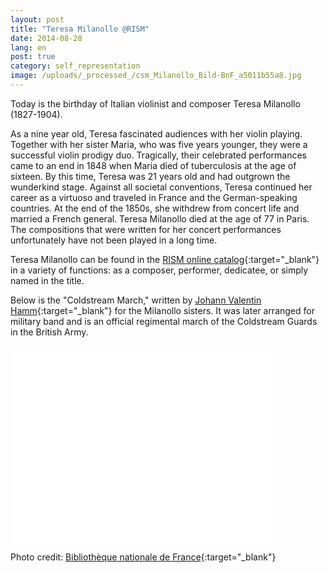```yaml
---
layout: post
title: "Teresa Milanollo @RISM"
date: 2014-08-28
lang: en
post: true
category: self_representation
image: /uploads/_processed_/csm_Milanollo_Bild-BnF_a5011b55a8.jpg
---
```



Today is the birthday of Italian violinist and composer Teresa Milanollo (1827-1904).

As a nine year old, Teresa fascinated audiences with her violin playing. Together with her sister Maria, who was five years younger, they were a successful violin prodigy duo. Tragically, their celebrated performances came to an end in 1848 when Maria died of tuberculosis at the age of sixteen. By this time, Teresa was 21 years old and had outgrown the wunderkind stage. Against all societal conventions, Teresa continued her career as a virtuoso and traveled in France and the German-speaking countries. At the end of the 1850s, she withdrew from concert life and married a French general. Teresa Milanollo died at the age of 77 in Paris. The compositions that were written for her concert performances unfortunately have not been played in a long time.

Teresa Milanollo can be found in the [RISM online catalog](https://opac.rism.info/search?View=rism&q=Milanollo){:target="_blank"} in a variety of functions: as a composer, performer, dedicatee, or simply named in the title.

Below is the "Coldstream March," written by [Johann Valentin Hamm](https://opac.rism.info/search?View=rism&author=Johann+Valentin+Hamm){:target="_blank"} for the Milanollo sisters. It was later arranged for military band and is an official regimental march of the Coldstream Guards in the British Army.

<iframe width="420" height="315" src="//www.youtube.com/embed/b_kGZt4pZeE" frameborder="0" allowfullscreen></iframe>



Photo credit: [Bibliothèque nationale de France](http://gallica.bnf.fr/ark:/12148/btv1b84226699){:target="_blank"}

<script type="text/javascript">var switchTo5x=true;</script><script type="text/javascript" src="http://w.sharethis.com/button/buttons.js"></script><script type="text/javascript">stLight.options({publisher: "9b601438-1ce1-49d8-bfd7-9cff5df54c17", doNotHash: false, doNotCopy: false, hashAddressBar: false});</script>
